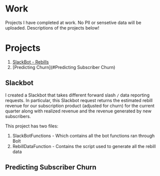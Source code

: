 # Work

Projects I have completed at work. No PII or sensetive data will be uploaded. Descriptions of the projects below!

# Projects

1. [SlackBot - Rebills](#SlackBot)
2. [Predicting Churn](#Predicting Subscriber Churn)

## Slackbot

I created a Slackbot that takes different forward slash `/` data reporting requests. In particular, this Slackbot request returns the estimated rebill revenue for our subscription product (adjusted for churn) for the current quarter along with realized revenue and the revenue generated by new subscribers.

This project has two files:

1. SlackBotFunctions - Which contains all the bot functions ran through Bolt
2. RebillDataFunction - Contains the script used to generate all the rebill data


## Predicting Subscriber Churn
